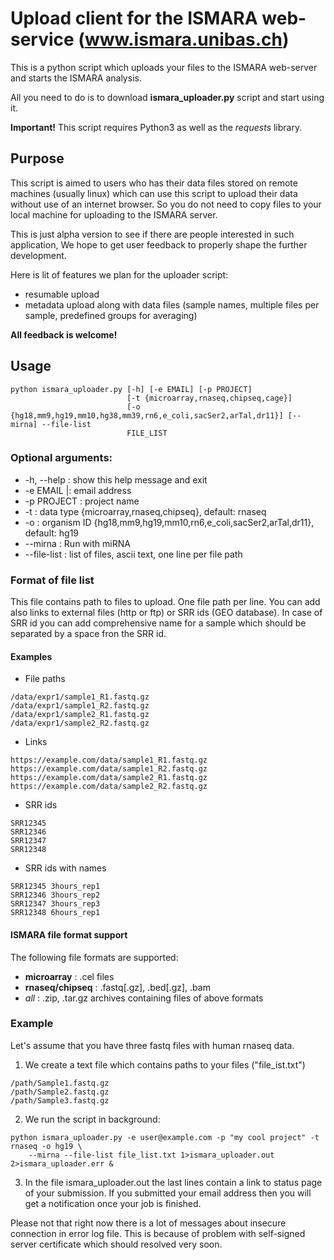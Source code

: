 # Upload client for the ISMARA web-service (www.ismara.unibas.ch)

This is a python script which uploads your files to the ISMARA
web-server and starts the ISMARA analysis.

All you need to do is to download **ismara_uploader.py** script and start using it.

**Important!** This script requires Python3 as well as the *requests* library.

## Purpose

This script is aimed to users who has their data files stored on remote machines (usually linux) which can use this script to upload their data without use of an internet browser. So you do not need to copy files to your local machine for uploading to the ISMARA server.

This is just alpha version to see if there are people interested in such application, We hope to get user feedback to properly shape the further development.

Here is lit of features we plan for the uploader script:
* resumable upload
* metadata upload along with data files (sample names, multiple files per sample, predefined groups for averaging)

**All feedback is welcome!**

## Usage

```shell
python ismara_uploader.py [-h] [-e EMAIL] [-p PROJECT]
                          [-t {microarray,rnaseq,chipseq,cage}]
                          [-o {hg18,mm9,hg19,mm10,hg38,mm39,rn6,e_coli,sacSer2,arTal,dr11}] [--mirna] --file-list
                          FILE_LIST
```

### Optional arguments:

* -h, --help :  show this help message and exit
* -e EMAIL |: email address
* -p PROJECT : project name
* -t : data type {microarray,rnaseq,chipseq}, default: rnaseq
* -o : organism ID {hg18,mm9,hg19,mm10,rn6,e_coli,sacSer2,arTal,dr11}, default: hg19
* --mirna : Run with miRNA
* --file-list : list of files, ascii text, one line per file path

### Format of file list
This file contains path to files to upload. One file path per line. You can add also links to external files (http or ftp) or SRR ids (GEO database). In case of SRR id you can add comprehensive name for a sample which should be separated by a space fron the SRR id.
#### Examples

* File paths
```
/data/expr1/sample1_R1.fastq.gz
/data/expr1/sample1_R2.fastq.gz
/data/expr1/sample2_R1.fastq.gz
/data/expr1/sample2_R2.fastq.gz

```

* Links
```
https://example.com/data/sample1_R1.fastq.gz
https://example.com/data/sample1_R2.fastq.gz
https://example.com/data/sample2_R1.fastq.gz
https://example.com/data/sample2_R2.fastq.gz
```

* SRR ids
```
SRR12345
SRR12346
SRR12347
SRR12348
```

* SRR ids with names
```
SRR12345 3hours_rep1
SRR12346 3hours_rep2
SRR12347 3hours_rep3
SRR12348 6hours_rep1
```

#### ISMARA file format support
The following file formats are supported:
* **microarray** : .cel files
* **rnaseq/chipseq** : .fastq[.gz], .bed[.gz], .bam
* *all* : .zip, .tar.gz archives containing files of above formats
 

### Example

Let's assume that you have three fastq files with human rnaseq data.
1. We create a text file which contains paths to your files ("file_ist.txt")
```
/path/Sample1.fastq.gz
/path/Sample2.fastq.gz
/path/Sample3.fastq.gz
```

2. We run the script in background:
```shell
python ismara_uploader.py -e user@example.com -p "my cool project" -t rnaseq -o hg19 \
    --mirna --file-list file_list.txt 1>ismara_uploader.out 2>ismara_uploader.err &
```

3. In the file ismara_uploader.out the last lines contain a link to status page of your submission. If you submitted your email address then you will get a notification once your job is finished.

Please not that right now there is a lot of messages about insecure connection in error log file. This is because of problem with self-signed server certificate which should resolved very soon.
